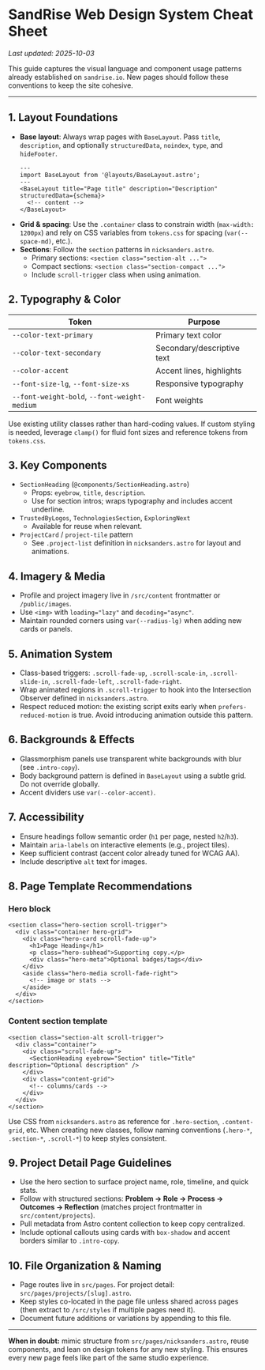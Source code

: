 # SandRise Web Design System Cheat Sheet

_Last updated: 2025-10-03_

This guide captures the visual language and component usage patterns already established on `sandrise.io`. New pages should follow these conventions to keep the site cohesive.

---

## 1. Layout Foundations

- **Base layout**: Always wrap pages with `BaseLayout`. Pass `title`, `description`, and optionally `structuredData`, `noindex`, `type`, and `hideFooter`.
  ```astro
  ---
  import BaseLayout from '@layouts/BaseLayout.astro';
  ---
  <BaseLayout title="Page title" description="Description" structuredData={schema}>
    <!-- content -->
  </BaseLayout>
  ```
- **Grid & spacing**: Use the `.container` class to constrain width (`max-width: 1200px`) and rely on CSS variables from `tokens.css` for spacing (`var(--space-md)`, etc.).
- **Sections**: Follow the `section` patterns in `nicksanders.astro`.
  - Primary sections: `<section class="section-alt ...">`
  - Compact sections: `<section class="section-compact ...">`
  - Include `scroll-trigger` class when using animation.

## 2. Typography & Color

| Token | Purpose |
|-------|---------|
| `--color-text-primary` | Primary text color |
| `--color-text-secondary` | Secondary/descriptive text |
| `--color-accent` | Accent lines, highlights |
| `--font-size-lg`, `--font-size-xs` | Responsive typography |
| `--font-weight-bold`, `--font-weight-medium` | Font weights |

Use existing utility classes rather than hard-coding values. If custom styling is needed, leverage `clamp()` for fluid font sizes and reference tokens from `tokens.css`.

## 3. Key Components

- `SectionHeading` (`@components/SectionHeading.astro`)
  - Props: `eyebrow`, `title`, `description`.
  - Use for section intros; wraps typography and includes accent underline.
- `TrustedByLogos`, `TechnologiesSection`, `ExploringNext`
  - Available for reuse when relevant.
- `ProjectCard` / `project-tile` pattern
  - See `.project-list` definition in `nicksanders.astro` for layout and animations.

## 4. Imagery & Media

- Profile and project imagery live in `/src/content` frontmatter or `/public/images`.
- Use `<img>` with `loading="lazy"` and `decoding="async"`.
- Maintain rounded corners using `var(--radius-lg)` when adding new cards or panels.

## 5. Animation System

- Class-based triggers: `.scroll-fade-up`, `.scroll-scale-in`, `.scroll-slide-in`, `.scroll-fade-left`, `.scroll-fade-right`.
- Wrap animated regions in `.scroll-trigger` to hook into the Intersection Observer defined in `nicksanders.astro`.
- Respect reduced motion: the existing script exits early when `prefers-reduced-motion` is true. Avoid introducing animation outside this pattern.

## 6. Backgrounds & Effects

- Glassmorphism panels use transparent white backgrounds with blur (see `.intro-copy`).
- Body background pattern is defined in `BaseLayout` using a subtle grid. Do not override globally.
- Accent dividers use `var(--color-accent)`.

## 7. Accessibility

- Ensure headings follow semantic order (`h1` per page, nested `h2`/`h3`).
- Maintain `aria-labels` on interactive elements (e.g., project tiles).
- Keep sufficient contrast (accent color already tuned for WCAG AA).
- Include descriptive `alt` text for images.

## 8. Page Template Recommendations

### Hero block
```astro
<section class="hero-section scroll-trigger">
  <div class="container hero-grid">
    <div class="hero-card scroll-fade-up">
      <h1>Page Heading</h1>
      <p class="hero-subhead">Supporting copy.</p>
      <div class="hero-meta">Optional badges/tags</div>
    </div>
    <aside class="hero-media scroll-fade-right">
      <!-- image or stats -->
    </aside>
  </div>
</section>
```

### Content section template
```astro
<section class="section-alt scroll-trigger">
  <div class="container">
    <div class="scroll-fade-up">
      <SectionHeading eyebrow="Section" title="Title" description="Optional description" />
    </div>
    <div class="content-grid">
      <!-- columns/cards -->
    </div>
  </div>
</section>
```

Use CSS from `nicksanders.astro` as reference for `.hero-section`, `.content-grid`, etc. When creating new classes, follow naming conventions (`.hero-*`, `.section-*`, `.scroll-*`) to keep styles consistent.

## 9. Project Detail Page Guidelines

- Use the hero section to surface project name, role, timeline, and quick stats.
- Follow with structured sections: **Problem → Role → Process → Outcomes → Reflection** (matches project frontmatter in `src/content/projects`).
- Pull metadata from Astro content collection to keep copy centralized.
- Include optional callouts using cards with `box-shadow` and accent borders similar to `.intro-copy`.

## 10. File Organization & Naming

- Page routes live in `src/pages`. For project detail: `src/pages/projects/[slug].astro`.
- Keep styles co-located in the page file unless shared across pages (then extract to `/src/styles` if multiple pages need it).
- Document future additions or variations by appending to this file.

---

**When in doubt:** mimic structure from `src/pages/nicksanders.astro`, reuse components, and lean on design tokens for any new styling. This ensures every new page feels like part of the same studio experience.
